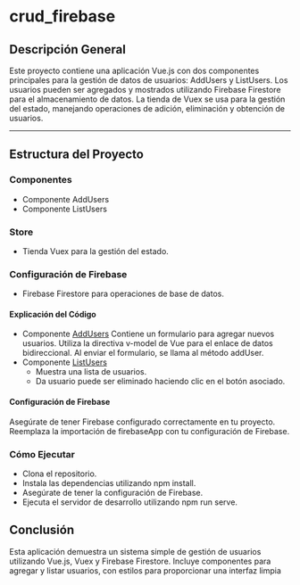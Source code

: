 # crud_firebase

## Descripción General
Este proyecto contiene una aplicación Vue.js con dos componentes principales para la gestión de datos de usuarios: AddUsers y ListUsers. Los usuarios pueden ser agregados y mostrados utilizando Firebase Firestore para el almacenamiento de datos. La tienda de Vuex se usa para la gestión del estado, manejando operaciones de adición, eliminación y obtención de usuarios. <hr/>

## Estructura del Proyecto
### Componentes
* Componente AddUsers
* Componente ListUsers
### Store
* Tienda Vuex para la gestión del estado.
### Configuración de Firebase
* Firebase Firestore para operaciones de base de datos.
#### Explicación del Código
* Componente  [AddUsers](https://github.com/RerreRojas/crud_firebase/blob/main/src/components/AddUsers.vue)
Contiene un formulario para agregar nuevos usuarios.
Utiliza la directiva v-model de Vue para el enlace de datos bidireccional.
Al enviar el formulario, se llama al método addUser.
* Componente [ListUsers](https://github.com/RerreRojas/crud_firebase/blob/main/src/components/ListUsers.vue)
   * Muestra una lista de usuarios.
   * Da usuario puede ser eliminado haciendo clic en el botón asociado.
#### Configuración de Firebase
Asegúrate de tener Firebase configurado correctamente en tu proyecto.
Reemplaza la importación de firebaseApp con tu configuración de Firebase.
### Cómo Ejecutar
* Clona el repositorio.
* Instala las dependencias utilizando npm install.
* Asegúrate de tener la configuración de Firebase.
* Ejecuta el servidor de desarrollo utilizando npm run serve.
## Conclusión
Esta aplicación demuestra un sistema simple de gestión de usuarios utilizando Vue.js, Vuex y Firebase Firestore. Incluye componentes para agregar y listar usuarios, con estilos para proporcionar una interfaz limpia

